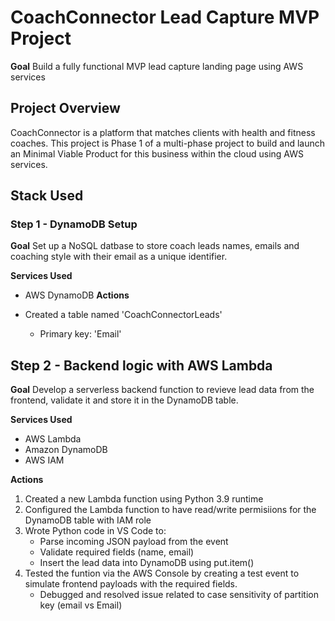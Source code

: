 # CoachConnector Lead Capture MVP Project

**Goal** Build a fully functional MVP lead capture landing page using AWS services

## Project Overview

CoachConnector is a platform that matches clients with health and fitness coaches.
This project is Phase 1 of a multi-phase project to build and launch an Minimal Viable Product for this business within the cloud using AWS services.

**Stack Used**
- 

### Step 1 - DynamoDB Setup

**Goal** Set up a NoSQL datbase to store coach leads names, emails and coaching style with their email as a unique identifier.

**Services Used**
- AWS DynamoDB
**Actions**

- Created a table named 'CoachConnectorLeads'
    - Primary key: 'Email'
    
## Step 2 - Backend logic with AWS Lambda

**Goal** Develop a serverless backend function to revieve lead data from the frontend, validate it and store it in the DynamoDB table.

**Services Used**
- AWS Lambda
- Amazon DynamoDB
- AWS IAM

**Actions**
1. Created a new Lambda function using Python 3.9 runtime
2. Configured the Lambda function to have read/write permisiions for the DynamoDB table with IAM role
3. Wrote Python code in VS Code to:
    - Parse incoming JSON payload from the event
    - Validate required fields (name, email)
    - Insert the lead data into DynamoDB using put.item()
4. Tested the funtion via the AWS Console by creating a test event to simulate frontend payloads with the required fields.
    - Debugged and resolved issue related to case sensitivity of partition key (email vs Email)